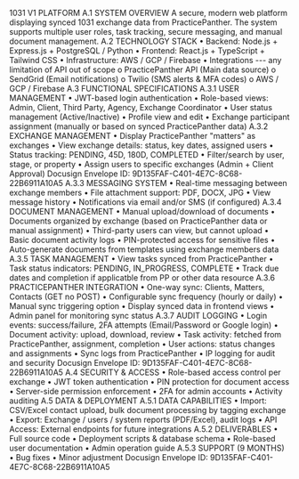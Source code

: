 1031 V1 PLATFORM
A.1 SYSTEM OVERVIEW
A secure, modern web platform displaying synced 1031 exchange data from
PracticePanther. The system supports multiple user roles, task tracking, secure
messaging, and manual document management.
A.2 TECHNOLOGY STACK
• Backend: Node.js + Express.js + PostgreSQL / Python
• Frontend: React.js + TypeScript + Tailwind CSS
• Infrastructure: AWS / GCP / Firebase
• Integrations --- any limitation of API out of scope
o PracticePanther API (Main data source)
o SendGrid (Email notifications)
o Twilio (SMS alerts & MFA codes)
o AWS / GCP / Firebase
A.3 FUNCTIONAL SPECIFICATIONS
A.3.1 USER MANAGEMENT
• JWT-based login authentication
• Role-based views: Admin, Client, Third Party, Agency, Exchange Coordinator
• User status management (Active/Inactive)
• Profile view and edit
• Exchange participant assignment (manually or based on synced PracticePanther
data)
A.3.2 EXCHANGE MANAGEMENT
• Display PracticePanther "matters" as exchanges
• View exchange details: status, key dates, assigned users
• Status tracking: PENDING, 45D, 180D, COMPLETED
• Filter/search by user, stage, or property
• Assign users to specific exchanges (Admin + Client Approval)
Docusign Envelope ID: 9D135FAF-C401-4E7C-8C68-22B6911A10A5
A.3.3 MESSAGING SYSTEM
• Real-time messaging between exchange members
• File attachment support: PDF, DOCX, JPG
• View message history
• Notifications via email and/or SMS (if configured)
A.3.4 DOCUMENT MANAGEMENT
• Manual upload/download of documents
• Documents organized by exchange (based on PracticePanther data or manual
assignment)
• Third-party users can view, but cannot upload
• Basic document activity logs
• PIN-protected access for sensitive files
• Auto-generate documents from templates using exchange members data
A.3.5 TASK MANAGEMENT
• View tasks synced from PracticePanther
• Task status indicators: PENDING, IN_PROGRESS, COMPLETE
• Track due dates and completion if applicatble from PP or other data resource
A.3.6 PRACTICEPANTHER INTEGRATION
• One-way sync: Clients, Matters, Contacts (GET no POST)
• Configurable sync frequency (hourly or daily)
• Manual sync triggering option
• Display synced data in frontend views
• Admin panel for monitoring sync status
A.3.7 AUDIT LOGGING
• Login events: success/failure, 2FA attempts (Email/Password or Google login)
• Document activity: upload, download, review
• Task activity: fetched from PracticePanther, assignment, completion
• User actions: status changes and assignments
• Sync logs from PracticePanther
• IP logging for audit and security
Docusign Envelope ID: 9D135FAF-C401-4E7C-8C68-22B6911A10A5
A.4 SECURITY & ACCESS
• Role-based access control per exchange
• JWT token authentication
• PIN protection for document access
• Server-side permission enforcement
• 2FA for admin accounts
• Activity auditing
A.5 DATA & DEPLOYMENT
A.5.1 DATA CAPABILITIES
• Import: CSV/Excel contact upload, bulk document processing by tagging
exchange
• Export: Exchange / users / system reports (PDF/Excel), audit logs
• API Access: External endpoints for future integrations
A.5.2 DELIVERABLES
• Full source code
• Deployment scripts & database schema
• Role-based user documentation
• Admin operation guide
A.5.3 SUPPORT (9 MONTHS)
• Bug fixes
• Minor adjustment
Docusign Envelope ID: 9D135FAF-C401-4E7C-8C68-22B6911A10A5